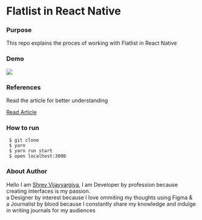 
<h1>Flatlist in React Native</h1>

<h3>Purpose</h3>
<p>This repo explains the proces of working with Flatlist in React Native
</p>

<h3>Demo</h3>
<img src="./assets/demo.gif">

<h3>References</h3>
<p>Read the article for better understanding</p>

<a href="https://shreyvijayvargiya26.medium.com/flatlist-is-still-underrated-796130a8b8f2">Read Article</a>

<h3>How to run</h3>
 
 ```
  $ git clone
  $ yarn
  $ yarn run start
  $ open localhost:3000
 ```

<h3>About Author</h3>
<p>Hello I am <a href="https://shreyvijayvargiya26.medium.com/">Shrey Vijayvargiya</a>, I am Developer by profession because creating interfaces is my passion. 
  <br /> a Designer by interest because I love ommiting my thoughts using Figma & <br />a Journalist by blood because I constantly share my knowledge and indulge in writing journals for my audiences</p>
